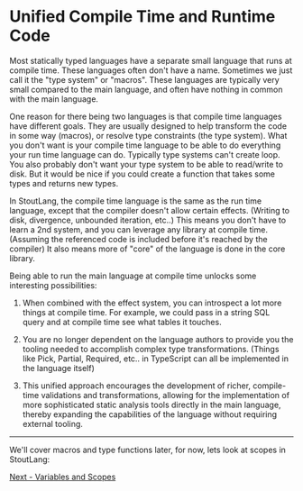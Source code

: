 # Unified Compile Time and Runtime Code

Most statically typed languages have a separate small language that runs at compile time. These languages often don't have a name. Sometimes we just call it the "type system" or "macros". These languages are typically very small compared to the main language, and often have nothing in common with the main language.

One reason for there being two languages is that compile time languages have different goals. They are usually designed to help transform the code in some way (macros), or resolve type constraints (the type system). What you don't want is your compile time language to be able to do everything your run time language can do. Typically type systems can't create loop. You also probably don't want your type system to be able to read/write to disk. But it would be nice if you could create a function that takes some types and returns new types.

In StoutLang, the compile time language is the same as the run time language, except that the compiler doesn't allow certain effects. (Writing to disk, divergence, unbounded iteration, etc..) This means you don't have to learn a 2nd system, and you can leverage any library at compile time. (Assuming the referenced code is included before it's reached by the compiler) It also means more of "core" of the language is done in the core library.

Being able to run the main language at compile time unlocks some interesting possibilities:

1. When combined with the effect system, you can introspect a lot more things at compile time. For example, we could pass in a string SQL query and at compile time see what tables it touches.

2. You are no longer dependent on the language authors to provide you the tooling needed to accomplish complex type transformations. (Things like Pick, Partial, Required, etc.. in TypeScript can all be implemented in the language itself)

3. This unified approach encourages the development of richer, compile-time validations and transformations, allowing for the implementation of more sophisticated static analysis tools directly in the main language, thereby expanding the capabilities of the language without requiring external tooling.

---

We'll cover macros and type functions later, for now, lets look at scopes in StoutLang:

[Next - Variables and Scopes](variables_and_scopes.md)